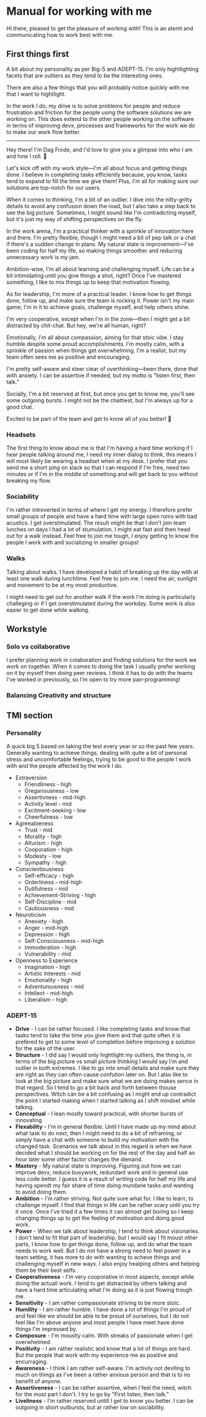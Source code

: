 # Manual for working with me

Hi there, pleased to get the pleasure of working with! This is an atemt and communicating how to work best with me.

## First things first

A bit about my personality as per Big-5 and ADEPT-15. I'm only hightlighting facets that are outliers as they tend to be the interesting ones.

There are also a few things that you will probably notice quickly with me that I want to hightlight.

In the work I do, my drive is to solve problems for people and reduce frustration and friction for the people using the software solutions we are working on. This does extend to the other people working on the software in terms of improving devx, processes and frameworks for the work we do to make our work flow better.

---

Hey there! I'm Dag Frode, and I'd love to give you a glimpse into who I am and how I roll. 🌟

Let's kick off with my work style—I'm all about focus and getting things done. I believe in completing tasks efficiently because, you know, tasks tend to expand to fill the time we give them! Plus, I'm all for making sure our solutions are top-notch for our users.

When it comes to thinking, I'm a bit of an outlier. I dive into the nitty-gritty details to avoid any confusion down the road, but I also take a step back to see the big picture. Sometimes, I might sound like I'm contradicting myself, but it's just my way of shifting perspectives on the fly.

In the work arena, I'm a practical thinker with a sprinkle of innovation here and there. I'm pretty flexible, though I might need a bit of pep talk or a chat if there's a sudden change in plans. My natural state is improvement—I've been coding for half my life, so making things smoother and reducing unnecessary work is my jam.

Ambition-wise, I'm all about learning and challenging myself. Life can be a bit intimidating until you give things a shot, right? Once I've mastered something, I like to mix things up to keep that motivation flowing.

As for leadership, I'm more of a practical leader. I know how to get things done, follow up, and make sure the team is rocking it. Power isn't my main game; I'm in it to achieve goals, challenge myself, and help others shine.

I'm very cooperative, except when I'm in the zone—then I might get a bit distracted by chit-chat. But hey, we're all human, right?

Emotionally, I'm all about compassion, aiming for that stoic vibe. I stay humble despite some proud accomplishments. I'm mostly calm, with a sprinkle of passion when things get overwhelming. I'm a realist, but my team often sees me as positive and encouraging.

I'm pretty self-aware and steer clear of overthinking—been there, done that with anxiety. I can be assertive if needed, but my motto is "listen first, then talk."

Socially, I'm a bit reserved at first, but once you get to know me, you'll see some outgoing bursts. I might not be the chattiest, but I'm always up for a good chat.

Excited to be part of the team and get to know all of you better! 🚀



### Headsets

The first thing to know about me is that I'm having a hard time working if I hear people talking around me, I need my inner dialog to think, this means I will most likely be wearing a headset when at my desk. I prefer that you send me a short ping on slack so that I can respond if I'm free, need two minutes or if I'm in the middle of something and will get back to you without breaking my flow.


### Sociability

I'm rather introverted in terms of where I get my energy. I therefore prefer small groups of people and have a hard time with large open roms with bad acustics. I get overstimulated. The result might be that I don't join team lunches on days I had a lot of stumulation. I might eat fast and then head out for a walk instead. Feel free to join me tough, I enjoy getting to know the people I work with and socializing in smaller groups!


### Walks

Talking about walks. I have developed a habit of breaking up the day with at least one walk during lunchtime. Feel free to join me. I need the air, sunlight and movement to be at my most productive.

I might need to get out for another walk if the work I'm doing is particularly challeging or if I get overstimulated during the workday. Some work is also easier to get done while walking.


## Workstyle

### Solo vs collaborative
I prefer planning work in colaboration and finding solutions for the work we work on together. When it comes to doing the task I usually prefer working on it by myself then doing peer reviews. I think it has to do with the teams I've worked in previously, so I'm open to try more pair-programming!

### Balancing Creativity and structure


## TMI section

### Personality
A quick big 5 based on taking the test every year or so the past few years. Generally wanting to achieve things, dealing with quite a bit of personal stress and uncomfortable feelings, trying to be good to the people I work with and the people affected by the work I do.

- Extraversion
    - Friendliness - high
    - Gregariousness - low
    - Assertivness - mid-high
    - Activity level - mid
    - Excitment-seeking - low
    - Cheerfulness - low
- Agreeableness
    - Trust - mid
    - Morality - high
    - Alturism - high
    - Cooporation - high
    - Modesty - low
    - Sympathy - high
- Conscientiousness
    - Self-efficacy - high
    - Orderliness - mid-high
    - Dutifulness - mid
    - Achievement-Striving - high
    - Self-Discipline - mid
    - Cautiousness - mid
- Neuroticism
    - Anexiety - high
    - Anger - mid-high
    - Depression - high
    - Self-Consciousness - mid-high
    - Immoderation - high
    - Vulnerability - mid
- Openness to Experience 
    - Imagination - high
    - Artistic Interests - mid
    - Emotionality - high
    - Adventurousness - mid
    - Intellect - mid-high
    - Liberalism - high

### ADEPT-15

- **Drive** - I can be rather focused. I like completing tasks and know that tasks tend to take the time you give them and that quite often it is prefered to get to some level of completion before improving a solution for the sake of the user.
- **Structure** - I did say I would only hightlight my outliers, the thing is, in terms of the big picture vs small picture thinking I would say I'm and outlier in both extremes. I like to go into small details and make sure they are right as they can often cause confution later on. But I also like to look at the big picture and make sure what we are doing makes sence in that regard. So I tend to go a bit back and forth between thouse perspectives. Witch can be a bit confusing as I might end up contradict the point I started making when I started talking as I shift mindset while talking. 
- **Conceptual** - I lean mostly toward practical, with shorter bursts of innovating
- **Flexability** - I'm in general flexible. Until I have made up my mind about what task to do next, then I might need to do a bit of reframing, or simply have a chat with someone to build my motivation with the changed task. Scenarios we talk about in this regard is when we have decided what I should be working on for the rest of the day and half an hour later some other factor changes the demand.
- **Mastery** - My natural state is improving. Figuring out how we can improve devx, reduce busywork, redundant work and in general use less code better. I guess it is a result of writing code for half my life and having spendt my fair share of time doing mundane tasks and wanting to avoid doing them.
- **Ambition** - I'm rather striving. Not quite sure what for. I like to learn, to challenge myself. I find that things in life can be rather scary until you try it once. Once I've tried it a few times it can almost get boring so I keep changing things up to get the feeling of motivation and doing good work.
- **Power** - When we talk about leadership, I tend to think about visionaries. I don't tend to fit that part of leadership, but I would  say I fit moust other parts, I know how to get things done, follow up, and do what the team needs to work well. But I do not have a strong need to feel power in a team setting, it has more to do with wanting to acheve things and challenging myself in new ways. I also enjoy healping others and helping them be their best selfs.
- **Cooperativeness** - I'm very cooporative in most aspects, except while doing the actuall work. I tend to get distracted by others talking and have a hard time articulating what I'm doing as it is just flowing trough me.
- **Sensitivity** - I am rather compassionate striving to be more stoic. 
- **Humility** - I am rather humble. I have done a lot of things I'm proud of and feel like we should be able to be proud of ourselves, but I do not feel like I'm above anyone and most people I have meet have done things I'm impressed by.
- **Composure** - I'm moustly calm. With streaks of passionate when I get overwhelmed.
- **Positivity** - I am rather realistic and know that a lot of things are hard. But the people that work with my experience me as positive and encurraging. 
- **Awareness** - I think I am rather self-aware. I'm activily not devlling to much on things as I've been a rather anxious person and that is to no benefit of anyone.
- **Assertiveness** - I can be rather assertive, when I feel the need, witch for the most part I don't. I try to go by "First listen, then talk."
- **Liveliness** - I'm rather reserved untill I get to know you better. I can be outgoing in short outbursts, but ar rather low on sociability.
